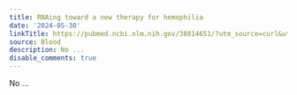 ```yaml
---
title: RNAing toward a new therapy for hemophilia
date: '2024-05-30'
linkTitle: https://pubmed.ncbi.nlm.nih.gov/38814651/?utm_source=curl&utm_medium=rss&utm_campaign=journals&utm_content=7603509&fc=None&ff=20240531182057&v=2.18.0.post9+e462414
source: Blood
description: No ...
disable_comments: true
---
```

No ...